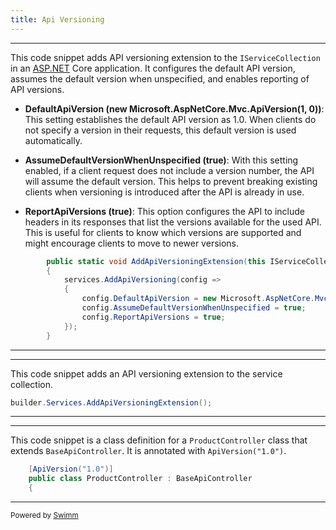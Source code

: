 ```yaml
---
title: Api Versioning
---
```

<SwmSnippet path="/WebAPI/Extensions/ServiceExtensions.cs" line="5">

---

This code snippet adds API versioning extension to the `IServiceCollection` in an [ASP.NET](http://ASP.NET) Core application. It configures the default API version, assumes the default version when unspecified, and enables reporting of API versions.

- **DefaultApiVersion (new Microsoft.AspNetCore.Mvc.ApiVersion(1, 0))**: This setting establishes the default API version as 1.0. When clients do not specify a version in their requests, this default version is used automatically.

- **AssumeDefaultVersionWhenUnspecified (true)**: With this setting enabled, if a client request does not include a version number, the API will assume the default version. This helps to prevent breaking existing clients when versioning is introduced after the API is already in use.

- **ReportApiVersions (true)**: This option configures the API to include headers in its responses that list the versions available for the used API. This is useful for clients to know which versions are supported and might encourage clients to move to newer versions.

```c#
        public static void AddApiVersioningExtension(this IServiceCollection services)
        {
            services.AddApiVersioning(config =>
            {
                config.DefaultApiVersion = new Microsoft.AspNetCore.Mvc.ApiVersion(1, 0);
                config.AssumeDefaultVersionWhenUnspecified = true;
                config.ReportApiVersions = true;
            });
        }
```

---

</SwmSnippet>

<SwmSnippet path="/WebAPI/Program.cs" line="16">

---

This code snippet adds an API versioning extension to the service collection.

```c#
builder.Services.AddApiVersioningExtension();
```

---

</SwmSnippet>

<SwmSnippet path="/WebAPI/Controllers/v1/ProductController.cs" line="12">

---

This code snippet is a class definition for a `ProductController` class that extends `BaseApiController`. It is annotated with `ApiVersion("1.0")`.

```c#
    [ApiVersion("1.0")]
    public class ProductController : BaseApiController
    {
```

---

</SwmSnippet>

<SwmMeta version="3.0.0" repo-id="Z2l0aHViJTNBJTNBV2ViQVBJLU9uaW9uJTNBJTNBMTk1MExhYnM=" repo-name="WebAPI-Onion"><sup>Powered by [Swimm](https://app.swimm.io/)</sup></SwmMeta>
